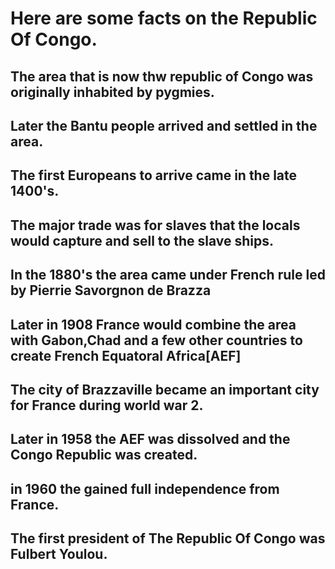 <h1>Here are some facts on the Republic Of Congo. </h1>
<h2>The area that is now thw republic of Congo was originally inhabited by pygmies.</h2>
<h2>Later the Bantu people arrived and settled in the area.</h2>
<h2>The first Europeans to arrive came in the late 1400's.</h2>
<h2>The major trade was for slaves that the locals would capture and sell to the slave ships.</h2>
<h2>In the 1880's the area came under French rule led by Pierrie Savorgnon de Brazza</h2>
<h2>Later in 1908 France would combine the area with Gabon,Chad and a few other countries to create French Equatoral Africa[AEF]</h2>
<h2>The city of Brazzaville became an important city for France during world war 2.</h2>
<h2>Later in 1958 the AEF was dissolved and the Congo Republic was created. </h2>
<h2>in 1960 the gained full independence from France.</h2>
<h2>The first president of The Republic Of Congo was Fulbert Youlou.</h2>
<h2></h2>
